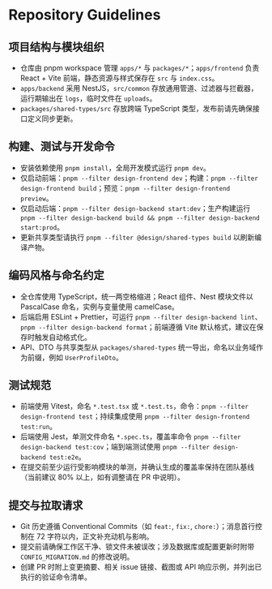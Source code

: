 # Repository Guidelines

## 项目结构与模块组织
- 仓库由 pnpm workspace 管理 `apps/*` 与 `packages/*`；`apps/frontend` 负责 React + Vite 前端，静态资源与样式保存在 `src` 与 `index.css`。
- `apps/backend` 采用 NestJS，`src/common` 存放通用管道、过滤器与拦截器，运行期输出在 `logs`，临时文件在 `uploads`。
- `packages/shared-types/src` 存放跨端 TypeScript 类型，发布前请先确保接口定义同步更新。

## 构建、测试与开发命令
- 安装依赖使用 `pnpm install`，全局开发模式运行 `pnpm dev`。
- 仅启动前端：`pnpm --filter design-frontend dev`；构建：`pnpm --filter design-frontend build`；预览：`pnpm --filter design-frontend preview`。
- 仅启动后端：`pnpm --filter design-backend start:dev`；生产构建运行 `pnpm --filter design-backend build && pnpm --filter design-backend start:prod`。
- 更新共享类型请执行 `pnpm --filter @design/shared-types build` 以刷新编译产物。

## 编码风格与命名约定
- 全仓库使用 TypeScript，统一两空格缩进；React 组件、Nest 模块文件以 PascalCase 命名，实例与变量使用 camelCase。
- 后端启用 ESLint + Prettier，可运行 `pnpm --filter design-backend lint`、`pnpm --filter design-backend format`；前端遵循 Vite 默认格式，建议在保存时触发自动格式化。
- API、DTO 与共享类型从 `packages/shared-types` 统一导出，命名以业务域作为前缀，例如 `UserProfileDto`。

## 测试规范
- 前端使用 Vitest，命名 `*.test.tsx` 或 `*.test.ts`，命令：`pnpm --filter design-frontend test`；持续集成使用 `pnpm --filter design-frontend test:run`。
- 后端使用 Jest，单测文件命名 `*.spec.ts`，覆盖率命令 `pnpm --filter design-backend test:cov`；端到端测试使用 `pnpm --filter design-backend test:e2e`。
- 在提交前至少运行受影响模块的单测，并确认生成的覆盖率保持在团队基线（当前建议 80% 以上，如有调整请在 PR 中说明）。

## 提交与拉取请求
- Git 历史遵循 Conventional Commits（如 `feat:`, `fix:`, `chore:`）；消息首行控制在 72 字符以内，正文补充动机与影响。
- 提交前请确保工作区干净、锁文件未被误改；涉及数据库或配置更新时附带 `CONFIG_MIGRATION.md` 的修改说明。
- 创建 PR 时附上变更摘要、相关 issue 链接、截图或 API 响应示例，并列出已执行的验证命令清单。
